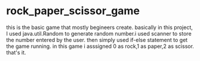 # rock_paper_scissor_game
this is the basic game that mostly begineers create.
basically in this project,
I used java.util.Random to generate random number.i used scanner to store the number entered by the user.
then simply used if-else statement to get the game running.
in this game i asssigned 0 as rock,1 as paper,2 as scissor.
that's it.
